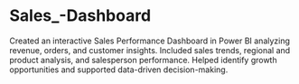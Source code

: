 # Sales_-Dashboard
Created an interactive Sales Performance Dashboard in Power BI analyzing revenue, orders, and customer insights. Included sales trends, regional and product analysis, and salesperson performance. Helped identify growth opportunities and supported data-driven decision-making.
